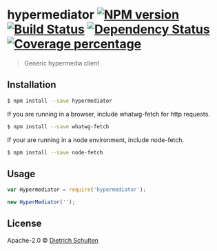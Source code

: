 # hypermediator [![NPM version][npm-image]][npm-url] [![Build Status][travis-image]][travis-url] [![Dependency Status][daviddm-image]][daviddm-url] [![Coverage percentage][coveralls-image]][coveralls-url]
> Generic hypermedia client

## Installation

```sh
$ npm install --save hypermediator
```

If you are running in a browser, include whatwg-fetch for http requests.

```sh
$ npm install --save whatwg-fetch
```

If your are running in a node environment, include node-fetch.
```sh
$ npm install --save node-fetch
```

## Usage

```js
var Hypermediator = require('hypermediator');

new HyperMediator('');
```
## License

Apache-2.0 © [Dietrich Schulten](https://github.com/dschulten)


[npm-image]: https://badge.fury.io/js/hypermediator.svg
[npm-url]: https://npmjs.org/package/hypermediator
[travis-image]: https://travis-ci.org/dschulten/hypermediator.svg?branch=master
[travis-url]: https://travis-ci.org/dschulten/hypermediator
[daviddm-image]: https://david-dm.org/dschulten/hypermediator.svg?theme=shields.io
[daviddm-url]: https://david-dm.org/dschulten/hypermediator
[coveralls-image]: https://coveralls.io/repos/dschulten/hypermediator/badge.svg
[coveralls-url]: https://coveralls.io/r/dschulten/hypermediator

